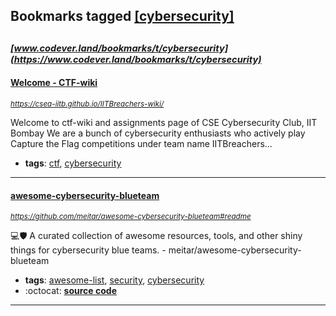## Bookmarks tagged [[cybersecurity]](https://www.codever.land/search?q=[cybersecurity])

_<sup><sup>[www.codever.land/bookmarks/t/cybersecurity](https://www.codever.land/bookmarks/t/cybersecurity)</sup></sup>_
---
#### [Welcome - CTF-wiki](https://csea-iitb.github.io/IITBreachers-wiki/)
_<sup>https://csea-iitb.github.io/IITBreachers-wiki/</sup>_

Welcome to ctf-wiki and assignments page of CSE Cybersecurity Club, IIT Bombay
We are a bunch of cybersecurity enthusiasts who actively play Capture the Flag competitions under team name IITBreachers...
* **tags**: [ctf](../tagged/ctf.md), [cybersecurity](../tagged/cybersecurity.md)
---
#### [awesome-cybersecurity-blueteam](https://github.com/meitar/awesome-cybersecurity-blueteam#readme)
_<sup>https://github.com/meitar/awesome-cybersecurity-blueteam#readme</sup>_

:computer:🛡️ A curated collection of awesome resources, tools, and other shiny things for cybersecurity blue teams. - meitar/awesome-cybersecurity-blueteam
* **tags**: [awesome-list](../tagged/awesome-list.md), [security](../tagged/security.md), [cybersecurity](../tagged/cybersecurity.md)
* :octocat: **[source code](https://github.com/meitar/awesome-cybersecurity-blueteam#readme)**
---
